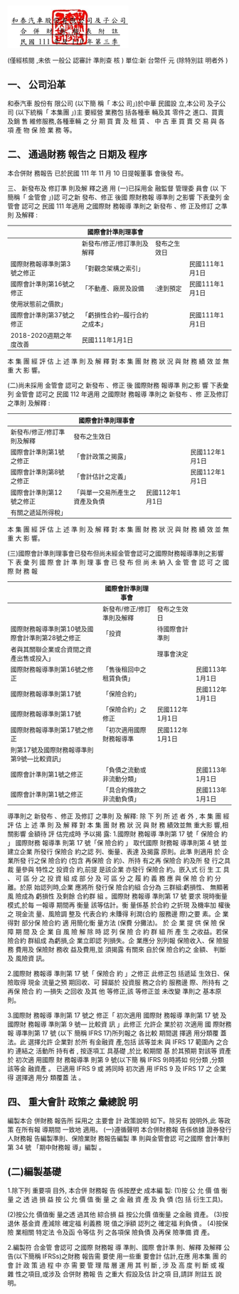 

![0_image_0.png](0_image_0.png)

(僅經核閱 ,未依 一般公 認審計 準則查 核 )
單位:新 台幣仟 元 (除特別註 明者外 )

## 一、 公司沿革

和泰汽車 股份有 限公司 (以下簡 稱「 本公 司」)於中華 民國設 立,本公司 及子公 司
(以下統稱「 本集團 」)主 要經營 業務包 括各種車 輛及其 零件之 進口、買賣 及銷 售 維修服務,各種車輛 之 分 期 買 賣 及 租 賃 、 中 古 車 買 賣 交 易 與 各 項 產 物 保 險 業 務 等。

## 二、 通過財務 報告之 日期及 程序

本合併財 務報告 已於民國 111 年 11 月 10 日提報董事 會後發 布。

三、 新發布及 修訂準 則及解 釋之適 用
(一)已採用金 融監督 管理委 員會 (以 下簡稱「 金管會 」)認 可之新 發布、修正 後國 際財務報 導準則 之影響 下表彙列 金管會 認可之 民國 111 年適用 之國際財 務報導 準則之 新發布 、修 正及修訂 之準則 及解釋 :

|                             | 國際會計準則理事會            |              |                 |
|-----------------------------|-------------------------------|--------------|-----------------|
|                             | 新發布/修正/修訂準則及解釋    | 發布之生效日 |                 |
| 國際財務報導準則第3號之修正 | 「對觀念架構之索引」          |              | 民國111年1月1日 |
| 國際會計準則第16號之修正    | 「不動產、廠房及設備          | :達到預定   | 民國111年1月1日 |
| 使用狀態前之價款」          |                               |              |                 |
| 國際會計準則第37號之修正    | 「虧損性合約─履行合約之成本」 |              | 民國111年1月1日 |
| 2018-2020週期之年度改善     | 民國111年1月1日               |              |                 |

本 集 團 經 評 估 上 述 準 則 及 解 釋 對 本 集 團 財 務 狀 況 與 財 務 績 效 並 無 重 大 影 響。

(二)尚未採用 金管會 認可之 新發布 、修正 後 國際財務 報導準 則之影 響 下表彙列 金管會 認可之 民國 112 年適用 之國際財 務報導 準則之 新發布 、修 正及修訂 之準則 及解釋 :

|                            | 國際會計準則理事會             |                 |                 |
|----------------------------|--------------------------------|-----------------|-----------------|
| 新發布/修正/修訂準則及解釋 | 發布之生效日                   |                 |                 |
| 國際會計準則第1號之修正    | 「會計政策之揭露」             |                 | 民國112年1月1日 |
| 國際會計準則第8號之修正    | 「會計估計之定義」             |                 | 民國112年1月1日 |
| 國際會計準則第12號之修正   | 「與單一交易所產生之資產及負債 | 民國112年1月1日 |                 |
| 有關之遞延所得稅」         |                                |                 |                 |

本 集 團 經 評 估 上 述 準 則 及 解 釋 對 本 集 團 財 務 狀 況 與 財 務 績 效 並 無 重 大 影 響。

(三)國際會計準則理事會已發布但尚未經金管會認可之國際財務報導準則之影響 下 表 彙 列 國 際 會 計 準 則 理 事 會 已 發 布 但 尚 未 納 入 金 管 會 認 可 之 國 際 財 務 報

|                                                  | 國際會計準則理事會         |                 |                 |
|--------------------------------------------------|----------------------------|-----------------|-----------------|
|                                                  | 新發布/修正/修訂準則及解釋 | 發布之生效日    |                 |
| 國際財務報導準則第10號及國際會計準則第28號之修正 | 「投資                     | 待國際會計準則  |                 |
| 者與其關聯企業或合資間之資產出售或投入」         |                            | 理事會決定      |                 |
| 國際財務報導準則第16號之修正                     | 「售後租回中之租賃負債」   |                 | 民國113年1月1日 |
| 國際財務報導準則第17號                           | 「保險合約」               |                 | 民國112年1月1日 |
| 國際財務報導準則第17號                           | 「保險合約」之修正         | 民國112年1月1日 |                 |
| 國際財務報導準則第17號之修正                     | 「初次適用國際財務報導準   | 民國112年1月1日 |                 |
| 則第17號及國際財務報導準則第9號—比較資訊」       |                            |                 |                 |
| 國際會計準則第1號之修正                          | 「負債之流動或非流動分類」 |                 | 民國113年1月1日 |
| 國際會計準則第1號之修正                          | 「具合約條款之非流動負債」 |                 | 民國113年1月1日 |

導準則之 新發布 、修正 及修訂 之準則 及 解釋: 除 下 列 所 述 者 外 , 本 集 團 經 評 估 上 述 準 則 及 解 釋 對 本 集 團 財 務 狀 況 與 財 務 績效並無 重大影 響,相 關影響 金額待 評 估完成時 予以揭 露: 1.國際財 務報導 準則第 17 號「 保險合 約 」
國際財務 報導準 則第 17 號「保 險合約 」 取代國際 財務報 導準則第 4 號 並 建立企業 所發行 保險合 約之認 列、衡量、表達 及揭露 原則。此準 則適用 於 企業所發 行之保 險合約 (包含 再保險 合 約)、所持 有之再 保險合 約及所 發 行之具裁 量參與 特性之 投資合 約,前提 是該企業 亦發行 保險合 約。嵌入式 衍 生 工 具 、 可 區 分 之 投 資 組 成 部 分 及 可 區 分 之 履 約 義 務 應 與 保 險 合 約 分 離。於原 始認列時,企業 應將所 發行保 險合約組 合分為 三群組:虧損性、 無顯著風 險成為 虧損性 及剩餘 合約群 組 。國際財 務報導 準則第 17 號 要求 現時衡量 模式,於每 一報導 期間再 衡量 該等估計。衡 量係基 於合約 之折現 及機率加 權後之 現金流 量、風險調 整及 代表合約 未賺得 利潤(合約 服務邊 際)之要 素。企 業得對 部分保 險合約 適 用簡化衡 量方法 (保費 分攤法)。 於 企 業 提 供 保 險 保 障 期 間 及 企 業 自 風 險 解 除 時 認 列 保 險 合 約 群 組 所 產 生 之收益。若保 險合約 群組成 為虧損,企 業立即認 列損失。企 業應分 別列報 保險收入、保 險服務 費用及 保險財 務收 益及費用,並 須揭露 有關來 自於保 險合約之 金額、 判斷及 風險資 訊。

2.國際財 務報導 準則第 17 號「 保險合 約 」之修正 此修正包 括遞延 生效日、保 險取得 現金 流量之預 期回收、可 歸屬於 投資服 務之合約 服務邊 際、所持有 之再保 險合 約 —損失 之回收 及其 他 等修正,該 等修正並 未改變 準則之 基本原 則。

3.國際財 務報導 準則第 17 號之 修正「 初次適用 國際財 務報導 準則第 17 號 及國際財 務報導 準則第 9 號— 比較資 訊 」此修正 允許企 業於初 次適用 國 際財務報 導準則第 17 號 (以下 簡稱 IFRS 17)所列報之 各比較 期間選 擇適 用分類覆 蓋法。此 選擇允許 企業對 於所 有金融資 產,包括 該等並未 與 IFRS 17 範圍內 之合約 連結之 活動所 持有者 , 按逐項工 具基礎 ,於比 較期間 基 於其預期 對該等 資產於 初次適 用國際 財 務報導準 則第 9 號(以下簡 稱 IFRS 9)時將如 何分類 ,分類 該等金 融資產 。 已適用 IFRS 9 或 將同時 初次適 用 IFRS 9 及 IFRS 17 之 企業得 選擇適 用分 類覆蓋 法 。

## 四、 重大會計 政策之 彙總說 明

編製本合 併財務 報告所 採用之 主要會 計 政策說明 如下。除另有 說明外,此 等政策 在所有報 導期間 一致地 適用。 (一)遵循聲明 本合併財務報 告係依據 證券發行 人財務報 告編製準則、保險業財 務報告編製 準 則與金管會認 可之國際 會計準則 第 34 號 「期中財務報 導」編製 。

## (二)編製基礎

1.除下列 重要項 目外, 本合併 財務報 告 係按歷史 成本編 製:
(1)按 公 允 價 值 衡 量 之 透 過 損 益 按 公 允 價 值 衡 量 之 金 融 資 產 及 負 債 (包 括 衍生工具)。

(2)按公允 價值衡 量之透 過其他 綜合損 益 按公允價 值衡量 之金融 資產。 (3)按退休 基金資 產減除 確定福 利義務 現 值之淨額 認列之 確定福 利負債 。 (4)按保險 業相關 特定法 令及函 令等估 列 之各項保 險負債 及再保 險準備 資 產。

2.編製符 合金管 會認可 之國際 財務報 導 準則、國際 會計準 則、解釋 及解釋 公 告(以下簡稱 IFRSs)之財務 報告需 要使 用一些重 要會計 估計,在應 用本集 團 的 會 計 政 策 過 程 中 亦 需 要 管 理 階 層 運 用 其 判 斷 , 涉 及 高 度 判 斷 或 複 雜 性之項目,或涉及 合併財 務報 告 之重大 假設及估 計之項 目,請詳 附註五 說 明。